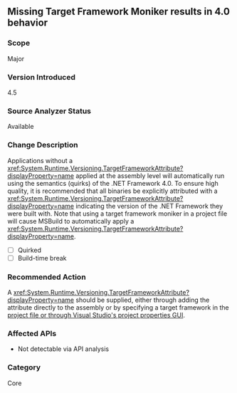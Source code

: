 ## Missing Target Framework Moniker results in 4.0 behavior

### Scope
Major

### Version Introduced
4.5

### Source Analyzer Status
Available

### Change Description

Applications without a
<xref:System.Runtime.Versioning.TargetFrameworkAttribute?displayProperty=name>
applied at the assembly level will automatically run using the semantics
(quirks) of the .NET Framework 4.0. To ensure high quality, it is recommended
that all binaries be explicitly attributed with a
<xref:System.Runtime.Versioning.TargetFrameworkAttribute?displayProperty=name>
indicating the version of the .NET Framework they were built with. Note that
using a target framework moniker in a project file will cause MSBuild to
automatically apply a
<xref:System.Runtime.Versioning.TargetFrameworkAttribute?displayProperty=name>.

- [ ] Quirked
- [ ] Build-time break

### Recommended Action

A <xref:System.Runtime.Versioning.TargetFrameworkAttribute?displayProperty=name>
should be supplied, either through adding the attribute directly to the assembly
or by specifying a target framework in the
[project file or through Visual Studio's project properties GUI](https://devblogs.microsoft.com/visualstudio/visual-studio-managed-multi-targeting-part-1-concepts-target-framework-moniker-target-framework/).

### Affected APIs
* Not detectable via API analysis

### Category
Core

<!-- breaking change id: 13 -->
